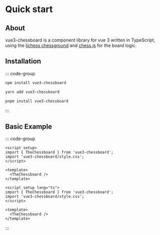 <script setup>
import { TheChessboard } from 'vue3-chessboard';
import 'vue3-chessboard/style.css';
</script>

# Quick start

## About

vue3-chessboard is a component library for vue 3 written in TypeScript, using the <a href="https://github.com/lichess-org/chessground">lichess chessground</a> and <a href="https://github.com/jhlywa/chess.js">chess.js</a> for the board logic.
<br>

## Installation

::: code-group

```bash [npm]
npm install vue3-chessboard
```

```bash [yarn]
yarn add vue3-chessboard
```

```bash [pnpm]
pnpm install vue3-chessboard
```

:::

## Basic Example

::: code-group

```vue [JavaScript]
<script setup>
import { TheChessboard } from 'vue3-chessboard';
import 'vue3-chessboard/style.css';
</script>

<template>
  <TheChessboard />
</template>
```

```vue [TypeScript]
<script setup lang="ts">
import { TheChessboard } from 'vue3-chessboard';
import 'vue3-chessboard/style.css';
</script>

<template>
  <TheChessboard />
</template>
```

:::

<br>

<TheChessboard />
